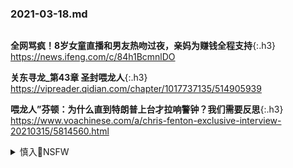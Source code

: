 ### 2021-03-18.md
```note
```
**全网骂疯！8岁女童直播和男友热吻过夜，亲妈为赚钱全程支持**{:.h3}<br>
<https://news.ifeng.com/c/84h1BcmnlDO>

**关东寻龙_第43章 圣封喂龙人**{:.h3}<br>
<https://vipreader.qidian.com/chapter/1017737135/514905939>

**喂龙人”芬顿：为什么直到特朗普上台才拉响警钟？我们需要反思**{:.h3}<br>
https://www.voachinese.com/a/chris-fenton-exclusive-interview-20210315/5814560.html

<details><summary class="name"><span class="innerContentContainer">慎入🔞NSFW</span></summary><ul>

<img src="https://slack-imgs.com/?url=https://upload.wikimedia.org/wikipedia/commons/thumb/d/d3/Biohazard_Symbol_Specification.png/210px-Biohazard_Symbol_Specification.png">

ICN JUNGBU NATURAL CHAMPIONSHIP Bikini Open
https://www.youtube.com/watch?v=Y8fYxCHdR1k
hq720.jpg (360×202)<br>
<img src="http://slack-imgs.com/?url=http://i.ytimg.com/vi/Y8fYxCHdR1k/hq720.jpg?sqp=-oaymwEcCOgCEMoBSFXyq4qpAw4IARUAAIhCGAFwAcABBg==&rs=AOn4CLAg3Ggt7twOaCJxc9Oj00g9MjjZxQ"><br>

바싱슈트 경기모습
https://www.youtube.com/watch?v=kfB9hmzYmIg
hq2.jpg (480×270)<br>
<img src="http://slack-imgs.com/?url=http://i.ytimg.com/vi/kfB9hmzYmIg/hq2.jpg?sqp=-oaymwEcCOADEI4CSFXyq4qpAw4IARUAAIhCGAFwAcABBg==&rs=AOn4CLBSkUfehKFOMnU0v2LOq3Nec6MaVg"><br>

mqdefault_6s.webp (320×180)<br>
<img src="http://slack-imgs.com/?url=http://i.ytimg.com/an_webp/kfB9hmzYmIg/mqdefault_6s.webp?du=3000&sqp=COic4YIG&rs=AOn4CLDxdW8QLEx9IyMauRtooC29aNhSTg"><br>

艋舺大拜拜 定點舞台 惡魔舞團
https://www.youtube.com/watch?v=s5w_-9uJpEQ
hq2.jpg (480×360)<br>
<img src="http://slack-imgs.com/?url=http://i.ytimg.com/vi/s5w_-9uJpEQ/hq2.jpg"><br>

<details><summary class="name"><span class="innerContentContainer">风险自理Use At Your Own Risk🈲</span></summary><br /><span class="note"><span class="innerContentContainer">

美情报机构：俄罗s诋毁拜登 zg盼特朗普败选
https://www.dw.com/zh/%E7%BE%8E%E6%83%85%E6%8A%A5%E6%9C%BA%E6%9E%84%E4%BF%84%E7%BD%97%E6%96%AF%E8%AF%8B%E6%AF%81%E6%8B%9C%E7%99%BB-%E4%B8%AD%E5%9B%BD%E7%9B%BC%E7%89%B9%E6%9C%97%E6%99%AE%E8%B4%A5%E9%80%89/a-54494806

金cr：我们的海w资产至少14万y以上，这要保护不好，可不得了
https://xw.qq.com/a/video/y3228ykqqax

金cr：我们的海w资产至少14万y以上，这要保护不好，可不得了
http://doris.yidianzixun.com/article/V_0EUMCPxK

EwvDH_IVoAIs0YO (556×587)<br>
<img src="http://slack-imgs.com/?url=http://pbs.twimg.com/media/EwvDH_IVoAIs0YO?format=png&name=orig"><br>
https://twitter.com/SHFb7mNKTeTIKfb/status/1372405089193787392

</span></span></details>
